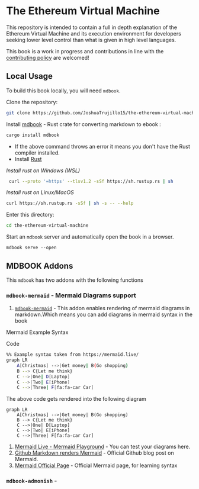 # The Ethereum Virtual Machine

This repository is intended to contain a full in depth explanation of the Ethereum Virtual Machine
and its execution environment for developers seeking lower level control than what is given in high
level languages.

This book is a work in progress and contributions in line with the
[contributing policy](CONTRIBUTING) are welcomed!

## Local Usage

To build this book locally, you will need `mdbook`.

Clone the repository:

```bash
git clone https://github.com/JoshuaTrujillo15/the-ethereum-virtual-machine/
```

Install [mdbook](https://lib.rs/crates/mdbook) - Rust crate for converting markdown to ebook :

```rust
cargo install mdbook
```

- If the above command throws an error it means you don't have the Rust compiler installed.
- Install [Rust](https://forge.rust-lang.org/infra/other-installation-methods.html)

_Install rust on Windows (WSL)_

```bash
 curl --proto '=https' --tlsv1.2 -sSf https://sh.rustup.rs | sh
```

_Install rust on Linux/MacOS_

```bash
curl https://sh.rustup.rs -sSf | sh -s -- --help
```

Enter this directory:

```bash
cd the-ethereum-virtual-machine
```

Start an `mdbook` server and automatically open the book in a browser.

```
mdbook serve --open
```

## MDBOOK Addons

This `mdbook` has two addons with the following functions

### `mdbook-mermaid` - Mermaid Diagrams support

1. [`mdbook-mermaid`](https://lib.rs/crates/mdbook-mermaid) - This addon enables rendering of mermaid diagrams in markdown.Which means you can add diagrams in mermaid syntax in the book

Mermaid Example Syntax

Code

```bash
%% Example syntax taken from https://mermaid.live/
graph LR
    A[Christmas] -->|Get money| B(Go shopping)
    B --> C{Let me think}
    C -->|One| D[Laptop]
    C -->|Two| E[iPhone]
    C -->|Three| F[fa:fa-car Car]

```

The above code gets rendered into the following diagram

```mermaid
graph LR
    A[Christmas] -->|Get money| B(Go shopping)
    B --> C{Let me think}
    C -->|One| D[Laptop]
    C -->|Two| E[iPhone]
    C -->|Three| F[fa:fa-car Car]
```

1. [Mermaid Live - Mermaid Playground](https://mermaid.live/) - You can test your diagrams here.
2. [Github Markdown renders Mermaid](https://github.blog/2022-02-14-include-diagrams-markdown-files-mermaid/) - Official Github blog post on Mermaid.
3. [Mermaid Official Page](https://mermaid-js.github.io/mermaid/#/) - Official Mermaid page, for learning syntax

### `mdbook-admonish` -
